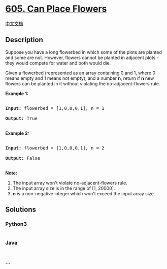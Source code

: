 # [605. Can Place Flowers](https://leetcode.com/problems/can-place-flowers)

[中文文档](/solution/0600-0699/0605.Can%20Place%20Flowers/README.md)

## Description

<p>Suppose you have a long flowerbed in which some of the plots are planted and some are not. However, flowers cannot be planted in adjacent plots - they would compete for water and both would die.</p>

<p>Given a flowerbed (represented as an array containing 0 and 1, where 0 means empty and 1 means not empty), and a number <b>n</b>, return if <b>n</b> new flowers can be planted in it without violating the no-adjacent-flowers rule.</p>

<p><b>Example 1:</b><br />

<pre>

<b>Input:</b> flowerbed = [1,0,0,0,1], n = 1

<b>Output:</b> True

</pre>

</p>

<p><b>Example 2:</b><br />

<pre>

<b>Input:</b> flowerbed = [1,0,0,0,1], n = 2

<b>Output:</b> False

</pre>

</p>

<p><b>Note:</b><br>

<ol>

<li>The input array won't violate no-adjacent-flowers rule.</li>

<li>The input array size is in the range of [1, 20000].</li>

<li><b>n</b> is a non-negative integer which won't exceed the input array size.</li>

</ol>

</p>

## Solutions

<!-- tabs:start -->

### **Python3**

```python

```

### **Java**

```java

```

### **...**

```

```

<!-- tabs:end -->
